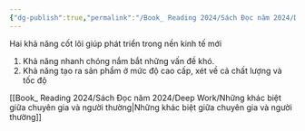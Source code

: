 ```yaml
---
{"dg-publish":true,"permalink":"/Book_ Reading 2024/Sách Đọc năm 2024/Deep Work/Hai khả năng cốt lõi giúp phát triên trong nền kinh tế mới/","dgPassFrontmatter":true,"noteIcon":"2","created":"2024-01-02T13:38:58.223+07:00","updated":"2024-01-03T07:29:38.240+07:00"}
---
```



 Hai khả năng cốt lõi giúp phát triển trong nền kinh tế mới
 1. Khả năng nhanh chóng nắm bắt những vấn đề khó.
2. Khả năng tạo ra sản phẩm ở mức độ cao cấp, xét về cả chất lượng và tốc độ


[[Book_ Reading 2024/Sách Đọc năm 2024/Deep Work/Những khác biệt giữa chuyên gia và người thường\|Những khác biệt giữa chuyên gia và người thường]]
